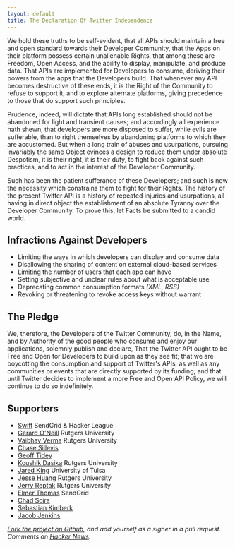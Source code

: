 ```yaml
---
layout: default
title: The Declaration Of Twitter Independence
---
```


We hold these truths to be self-evident, that all APIs should maintain a free and open standard towards their Developer Community, that the Apps on their platform possess certain unalienable Rights, that among these are Freedom, Open Access, and the ability to display, manipulate, and produce data.  That APIs are implemented for Developers to consume, deriving their powers from the apps that the Developers build.  That whenever any API becomes destructive of these ends, it is the Right of the Community to refuse to support it, and to explore alternate platforms, giving precedence to those that do support such principles.

Prudence, indeed, will dictate that APIs long established should not be abandoned for light and transient causes; and accordingly all experience hath shewn, that developers are more disposed to suffer, while evils are sufferable, than to right themselves by abandoning platforms to which they are accustomed. But when a long train of abuses and usurpations, pursuing invariably the same Object evinces a design to reduce them under absolute Despotism, it is their right, it is their duty, to fight back against such practices, and to act in the interest of the Developer Community. 

Such has been the patient sufferance of these Developers; and such is now the necessity which constrains them to fight for their Rights. The history of the present Twitter API is a history of repeated injuries and usurpations, all having in direct object the establishment of an absolute Tyranny over the Developer Community. To prove this, let Facts be submitted to a candid world.

## Infractions Against Developers

 - Limiting the ways in which developers can display and consume data
 - Disallowing the sharing of content on external cloud-based services
 - Limiting the number of users that each app can have
 - Setting subjective and unclear rules about what is acceptable use
 - Deprecating common consumption formats *(XML, RSS)*
 - Revoking or threatening to revoke access keys without warrant

## The Pledge

We, therefore, the Developers of the Twitter Community, do, in the Name, and by Authority of the good people who consume and enjoy our applications, solemnly publish and declare, That the Twitter API ought to be Free and Open for Developers to build upon as they see fit; that we are boycotting the consumption and support of Twitter's APIs, as well as any communities or events that are directly supported by its funding; and that until Twitter decides to implement a more Free and Open API Policy, we will continue to do so indefinitely.

## Supporters

* [Swift](http://theycallmeswift.com/) SendGrid & Hacker League
* [Gerard O'Neill](http://goneill.net/) Rutgers University
* [Vaibhav Verma](http://vverma.net/) Rutgers University
* [Chase Sillevis](https://chase.sillevis.net/)
* [Geoff Tidey](http://tidey.net)
* [Koushik Dasika](http://koushikdasika.com/) Rutgers University
* [Jared King](http://jaredtking.com/) University of Tulsa
* [Jesse Huang](http://ruslug.rutgers.edu/~jeshuang/) Rutgers University
* [Jerry Reptak](http://jreptak.com) Rutgers University
* [Elmer Thomas](http://www.thinkingserious.com) SendGrid
* [Chad Scira](http://chadscira.com)
* [Sebastian Kimberk](http://twitter.com/skimberk1)
* [Jacob Jenkins](http://twitter.com/xyzodiac)

*[Fork the project on Github](https://github.com/theycallmeswift/declaration-of-twitter-independence), and add yourself as a signer in a pull request.  Comments on [Hacker News](http://news.ycombinator.org/item?id=4554327).*
